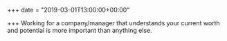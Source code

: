 +++
date = "2019-03-01T13:00:00+00:00"

+++
Working for a company/manager that understands your current worth and potential is more important than anything else.